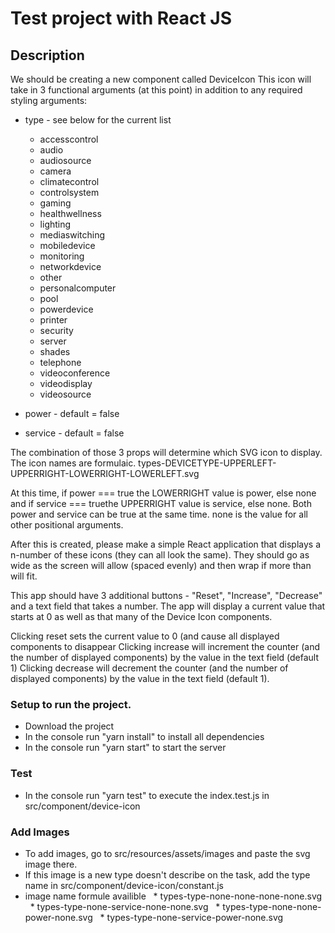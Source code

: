 # Test project with React JS

## Description 

We should be creating a new component called DeviceIcon
This icon will take in 3 functional arguments (at this point) in addition to any required styling arguments:

* type - see below for the current list
  * accesscontrol
  * audio
  * audiosource
  * camera
  * climatecontrol
  * controlsystem
  * gaming
  * healthwellness
  * lighting
  * mediaswitching
  * mobiledevice
  * monitoring
  * networkdevice
  * other
  * personalcomputer
  * pool
  * powerdevice
  * printer
  * security
  * server
  * shades
  * telephone
  * videoconference
  * videodisplay
  * videosource
  
* power - default = false
* service - default = false

The combination of those 3 props will determine which SVG icon to display. The icon names are formulaic.
types-DEVICETYPE-UPPERLEFT-UPPERRIGHT-LOWERRIGHT-LOWERLEFT.svg

At this time, if power === true the LOWERRIGHT value is power, else none and if service === truethe UPPERRIGHT value is service, else none. Both power and service can be true at the same time.
none is the value for all other positional arguments.

After this is created, please make a simple React application that displays a n-number of these icons (they can all look the same).  They should go as wide as the screen will allow (spaced evenly) and then wrap if more than will fit.
 
This app should have 3 additional buttons - "Reset", "Increase", "Decrease" and a text field that takes a number.  The app will display a current value that starts at 0 as well as that many of the Device Icon components.
 
Clicking reset sets the current value to 0 (and cause all displayed components to disappear
Clicking increase will increment the counter (and the number of displayed components) by the value in the text field (default 1)
Clicking decrease will decrement the counter (and the number of displayed components) by the value in the text field (default 1).


### Setup to run the project.
  * Download the project
  * In the console run "yarn install" to install all dependencies
  * In the console run "yarn start" to start the server
  
### Test 
  * In the console run "yarn test" to execute the index.test.js in src/component/device-icon
  
### Add Images
  * To add images, go to src/resources/assets/images and paste the svg image there.
  * If this image is a new type doesn't describe on the task, add the type name in src/component/device-icon/constant.js
  * image name formule availible
   * types-type-none-none-none-none.svg
   * types-type-none-service-none-none.svg
   * types-type-none-none-power-none.svg
   * types-type-none-service-power-none.svg
 
